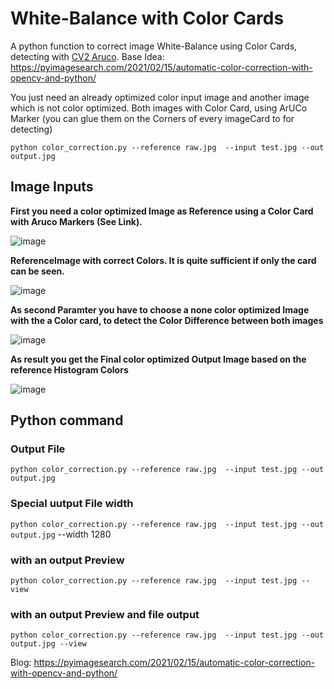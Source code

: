 # White-Balance with Color Cards 
A python function to correct image White-Balance using Color Cards, detecting with [CV2 Aruco](https://docs.opencv.org/4.x/d5/dae/tutorial_aruco_detection.html).
Base Idea: https://pyimagesearch.com/2021/02/15/automatic-color-correction-with-opencv-and-python/

You just need an already optimized color input image and another image which is not color optimized. Both images with Color Card, using ArUCo Marker (you can glue them on the Corners of every imageCard to for detecting)

`python color_correction.py --reference raw.jpg  --input test.jpg --out output.jpg`

## Image Inputs

**First you need a color optimized Image as Reference using a Color Card with Aruco Markers (See Link).**

![image](https://user-images.githubusercontent.com/67874406/187918735-78967b36-ce77-47cc-8a17-773ea856d988.png)

**ReferenceImage with correct Colors. It is quite sufficient if only the card can be seen.**

![image](https://user-images.githubusercontent.com/67874406/187906176-23303477-0dd7-4ef8-ae05-1e36f3e82de7.png)


 **As second Paramter you have to choose a none color optimized Image with the a Color card, to detect the Color Difference between both images**

![image](https://user-images.githubusercontent.com/67874406/187906327-8a42dcf2-c312-4ce7-b336-6f8d4f310788.png)

**As result you get the Final color optimized Output Image based on the reference Histogram Colors**

![image](https://user-images.githubusercontent.com/67874406/187906458-244286b9-70c5-4b6f-8f35-bdee9908573a.png)


## Python command

### **Output File**
`python color_correction.py --reference raw.jpg  --input test.jpg --out output.jpg`


### **Special uutput File width**
`python color_correction.py --reference raw.jpg  --input test.jpg --out output.jpg` --width 1280


### **with an output Preview**
`python color_correction.py --reference raw.jpg  --input test.jpg --view`

### **with an output Preview and file output**
`python color_correction.py --reference raw.jpg  --input test.jpg --out output.jpg --view`


Blog: https://pyimagesearch.com/2021/02/15/automatic-color-correction-with-opencv-and-python/
